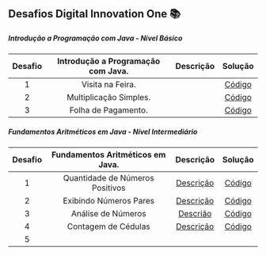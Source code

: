 ## Desafios Digital Innovation One :books:

##### Introdução a Programação com Java - Nível Básico

| Desafio | **Introdução a Programação com Java.** | Descrição |                           Solução                            |
| :-----: | :------------------------------------: | :-------: | :----------------------------------------------------------: |
|    1    |            Visita na Feira.            |           | [Código](https://github.com/renanbandeira94/Desafios-DIO-Java/blob/master/Introdu%C3%A7%C3%A3o%20a%20Programa%C3%A7%C3%A3o%20com%20Java/1.%20Visita%20na%20Feira/Desafio.java) |
|    2    |         Multiplicação Simples.         |           | [Código](https://github.com/renanbandeira94/Desafios-DIO-Java/blob/master/Introdu%C3%A7%C3%A3o%20a%20Programa%C3%A7%C3%A3o%20com%20Java/2.%20Multiplica%C3%A7%C3%A3o%20Simples/Desafio.java) |
|    3    |          Folha de Pagamento.           |           | [Código](https://github.com/renanbandeira94/Desafios-DIO-Java/blob/master/Introdu%C3%A7%C3%A3o%20a%20Programa%C3%A7%C3%A3o%20com%20Java/3.%20Folha%20de%20Pagamento/Desafio.java) |

##### Fundamentos Aritméticos em Java - Nível Intermediário

| Desafio | Fundamentos Aritméticos em Java. |                          Descrição                           |                           Solução                            |
| :-----: | :------------------------------: | :----------------------------------------------------------: | :----------------------------------------------------------: |
|    1    | Quantidade de Números Positivos  | [Descrição](https://github.com/renanbandeira94/Desafios-DIO-Java/blob/master/Fundamentos%20Aritm%C3%A9ticos%20em%20Java/1.%20Quantidade%20de%20N%C3%BAmeros%20Positivos/Descri%C3%A7%C3%A3o.md) | [Código](https://github.com/renanbandeira94/Desafios-DIO-Java/blob/master/Fundamentos%20Aritm%C3%A9ticos%20em%20Java/1.%20Quantidade%20de%20N%C3%BAmeros%20Positivos/Desafio.java) |
|    2    |      Exibindo Números Pares      | [Descrição](https://github.com/renanbandeira94/Desafios-DIO-Java/blob/master/Fundamentos%20Aritm%C3%A9ticos%20em%20Java/2.%20Exibindo%20N%C3%BAmeros%20Pares/Descri%C3%A7%C3%A3o.md) | [Código](https://github.com/renanbandeira94/Desafios-DIO-Java/blob/master/Fundamentos%20Aritm%C3%A9ticos%20em%20Java/2.%20Exibindo%20N%C3%BAmeros%20Pares/Desafio.java) |
|    3    |        Análise de Números        | [Descrião](https://github.com/renanbandeira94/Desafios-DIO-Java/blob/master/Fundamentos%20Aritm%C3%A9ticos%20em%20Java/3.%20An%C3%A1lise%20de%20N%C3%BAmeros/Descri%C3%A7%C3%A3o.md) | [Código](https://github.com/renanbandeira94/Desafios-DIO-Java/blob/master/Fundamentos%20Aritm%C3%A9ticos%20em%20Java/3.%20An%C3%A1lise%20de%20N%C3%BAmeros/Desafio.java) |
|    4    |       Contagem de Cédulas        | [Descrição](https://github.com/renanbandeira94/Desafios-DIO-Java/blob/master/Fundamentos%20Aritm%C3%A9ticos%20em%20Java/4.%20Contagem%20de%20C%C3%A9dulas/Descri%C3%A7%C3%A3o.md) | [Código](https://github.com/renanbandeira94/Desafios-DIO-Java/blob/master/Fundamentos%20Aritm%C3%A9ticos%20em%20Java/4.%20Contagem%20de%20C%C3%A9dulas/Desafio.java) |
|    5    |                                  |                                                              |                                                              |

